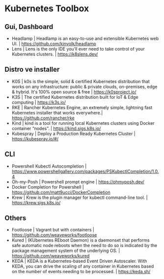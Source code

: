 # Kubernetes Toolbox

## Gui, Dashboard
* Headlamp | Headlamp is an easy-to-use and extensible Kubernetes web UI. | <https://github.com/kinvolk/headlamp>
* Lens | Lens is the only IDE you’ll ever need to take control of your Kubernetes clusters. | https://k8slens.dev/

## Distro ve installer

* K0S | k0s is the simple, solid & certified Kubernetes distribution that works on any infrastructure: public & private clouds, on-premises, edge & hybrid. It's 100% open source & free | <https://k0sproject.io/>
* K3S | The certified Kubernetes distribution built for IoT & Edge computing | <https://k3s.io/>
* RKE | Rancher Kubernetes Engine, an extremely simple, lightning fast Kubernetes installer that works everywhere.| <https://github.com/rancher/rke>
* Kind | kind is a tool for running local Kubernetes clusters using Docker container “nodes”. | <https://kind.sigs.k8s.io/>
* Kubespray | Deploy a Production Ready Kubernetes Cluster | <https://kubespray.io/#/>

## CLI

* Powershell Kubectl Autocompletion | <https://www.powershellgallery.com/packages/PSKubectlCompletion/1.0.4>
* Oh-my-Posh | Powershell prompt engine | <https://ohmyposh.dev/>
* Docker Completion for Powershell | <https://github.com/matt9ucci/DockerCompletion>
* Krew | Krew is the plugin manager for kubectl command-line tool. | <https://krew.sigs.k8s.io/>

## Others

* Footloose | Vagrant but with containers | https://github.com/weaveworks/footloose
* Kured | (KUbernetes REboot Daemon) is a daemonset that performs safe automatic node reboots when the need to do so is indicated by the package management system of the underlying OS. | https://github.com/weaveworks/kured
* KEDA | KEDA is a Kubernetes-based Event Driven Autoscaler. With KEDA, you can drive the scaling of any container in Kubernetes based on the number of events needing to be processed. | <https://keda.sh/>
